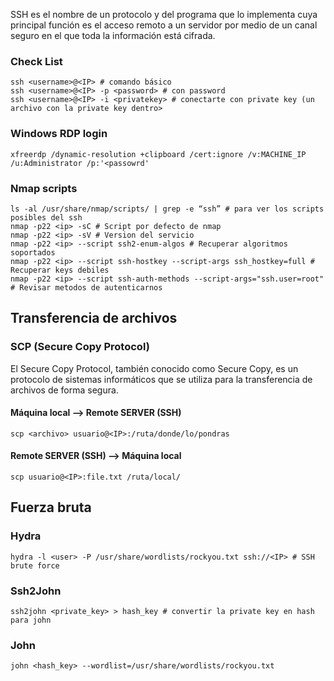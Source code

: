 SSH es el nombre de un protocolo y del programa que lo implementa cuya principal función es el acceso remoto a un servidor por medio de un canal seguro en el que toda la información está cifrada.

### Check List


```
ssh <username>@<IP> # comando básico
ssh <username>@<IP> -p <password> # con password
ssh <username>@<IP> -i <privatekey> # conectarte con private key (un archivo con la private key dentro>
```

### Windows RDP login


```
xfreerdp /dynamic-resolution +clipboard /cert:ignore /v:MACHINE_IP /u:Administrator /p:'<passowrd'
```

### Nmap scripts

```
ls -al /usr/share/nmap/scripts/ | grep -e “ssh” # para ver los scripts posibles del ssh
nmap -p22 <ip> -sC # Script por defecto de nmap
nmap -p22 <ip> -sV # Version del servicio
nmap -p22 <ip> --script ssh2-enum-algos # Recuperar algoritmos soportados
nmap -p22 <ip> --script ssh-hostkey --script-args ssh_hostkey=full # Recuperar keys debiles
nmap -p22 <ip> --script ssh-auth-methods --script-args="ssh.user=root" # Revisar metodos de autenticarnos
```

## Transferencia de archivos

### SCP (Secure Copy Protocol)

El Secure Copy Protocol, también conocido como Secure Copy, es un protocolo de sistemas informáticos que se utiliza para la transferencia de archivos de forma segura.

#### Máquina local --> Remote SERVER (SSH)

```
scp <archivo> usuario@<IP>:/ruta/donde/lo/pondras
```

#### Remote SERVER (SSH) --> Máquina local

```
scp usuario@<IP>:file.txt /ruta/local/
```

## Fuerza bruta

### Hydra

```
hydra -l <user> -P /usr/share/wordlists/rockyou.txt ssh://<IP> # SSH brute force
```

### Ssh2John


```
ssh2john <private_key> > hash_key # convertir la private key en hash para john
```

### John

```
john <hash_key> --wordlist=/usr/share/wordlists/rockyou.txt
```